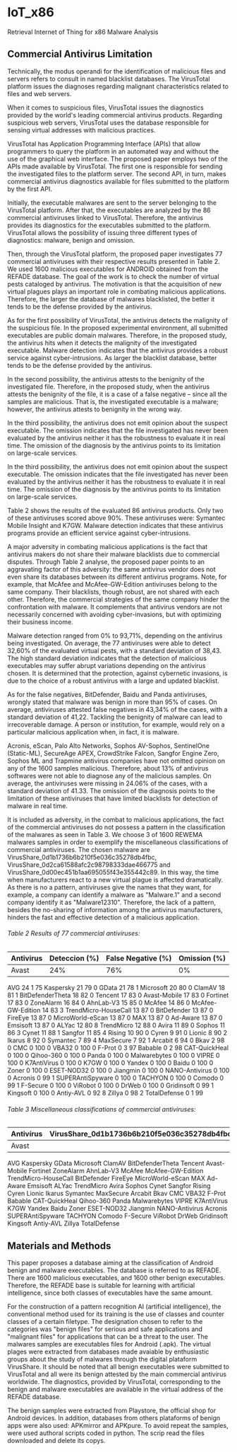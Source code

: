# IoT_x86
  Retrieval Internet of Thing for x86 Malware Analysis 

## Commercial Antivirus Limitation

Technically, the modus operandi for the identification of malicious files and servers refers to consult in named blacklist databases. The VirusTotal platform issues the diagnoses regarding malignant characteristics related to files and web servers.

When it comes to suspicious files, VirusTotal issues the diagnostics provided by the world's leading commercial antivirus products. Regarding suspicious web servers, VirusTotal uses the database responsible for sensing virtual addresses with malicious practices.

VirusTotal has Application Programming Interface (APIs) that allow programmers to query the platform in an automated way and without the use of the graphical web interface. The proposed paper employs two of the APIs made available by VirusTotal. The first one is responsible for sending the investigated files to the platform server. The second API, in turn, makes commercial antivirus diagnostics available for files submitted to the platform by the first API.

Initially, the executable malwares are sent to the server belonging to the VirusTotal platform. After that, the executables are analyzed by the 86 commercial antiviruses linked to VirusTotal. Therefore, the antivirus provides its diagnostics for the executables submitted to the platform. VirusTotal allows the possibility of issuing three different types of diagnostics: malware, benign and omission.

Then, through the VirusTotal platform, the proposed paper investigates 77 commercial antiviruses with their respective results presented in Table 2. We used 1600 malicious executables for ANDROID obtained from the REFADE database. The goal of the work is to check the number of virtual pests cataloged by antivirus. The motivation is that the acquisition of new virtual plagues plays an important role in combating malicious applications. Therefore, the larger the database of malwares blacklisted, the better it tends to be the defense provided by the antivirus.

As for the first possibility of VirusTotal, the antivirus detects the malignity of the suspicious file. In the proposed experimental environment, all submitted executables are public domain malwares. Therefore, in the proposed study, the antivirus hits when it detects the malignity of the investigated executable. Malware detection indicates that the antivirus provides a robust service against cyber-intrusions. As larger the blacklist database, better tends to be the defense provided by the antivirus.

In the second possibility, the antivirus attests to the benignity of the investigated file. Therefore, in the proposed study, when the antivirus attests the benignity of the file, it is a case of a false negative – since all the samples are malicious. That is, the investigated executable is a malware; however, the antivirus attests to benignity in the wrong way.

In the third possibility, the antivirus does not emit opinion about the suspect executable. The omission indicates that the file investigated has never been evaluated by the antivirus neither it has the robustness to evaluate it in real time. The omission of the diagnosis by the antivirus points to its limitation on large-scale services.

In the third possibility, the antivirus does not emit opinion about the suspect executable. The omission indicates that the file investigated has never been evaluated by the antivirus neither it has the robustness to evaluate it in real time. The omission of the diagnosis by the antivirus points to its limitation on large-scale services.

Table 2 shows the results of the evaluated 86 antivirus products. Only two of these antiviruses scored above 90%. These antiviruses were: Symantec Mobile Insight and K7GW. Malware detection indicates that these antivirus programs provide an efficient service against cyber-intrusions.

A major adversity in combating malicious applications is the fact that antivirus makers do not share their malware blacklists due to commercial disputes. Through Table 2 analyse, the proposed paper points to an aggravating factor of this adversity: the same antivirus vendor does not even share its databases between its different antivirus programs. Note, for example, that McAfee and McAfee-GW-Edition antiviruses belong to the same company. Their blacklists, though robust, are not shared with each other. Therefore, the commercial strategies of the same company hinder the confrontation with malware. It complements that antivirus vendors are not necessarily concerned with avoiding cyber-invasions, but with optimizing their business income.

Malware detection ranged from 0% to 93,71%, depending on the antivirus being investigated. On average, the 77 antiviruses were able to detect 32,60% of the evaluated virtual pests, with a standard deviation of 38,43. The high standard deviation indicates that the detection of malicious executables may suffer abrupt variations depending on the antivirus chosen. It is determined that the protection, against cybernetic invasions, is due to the choice of a robust antivirus with a large and updated blacklist.

As for the false negatives, BitDefender, Baidu and Panda antiviruses, wrongly stated that malware was benign in more than 95% of cases. On average, antiviruses attested false negatives in 43,34% of the cases, with a standard deviation of 41,22. Tackling the benignity of malware can lead to irrecoverable damage. A person or institution, for example, would rely on a particular malicious application when, in fact, it is malware.

Acronis, eScan, Palo Alto Networks, Sophos AV-Sophos, SentinelOne (Static-ML), SecureAge APEX, CrowdStrike Falcon, Sangfor Engine Zero, Sophos ML and Trapmine antivirus companies have not omitted opinion on any of the 1600 samples malicious. Therefore, about 13% of antivirus softwares were not able to diagnose any of the malicious samples. On average, the antiviruses were missing in 24.06% of the cases, with a standard deviation of 41.33. The omission of the diagnosis points to the limitation of these antiviruses that have limited blacklists for detection of malware in real time.

It is included as adversity, in the combat to malicious applications, the fact of the commercial antiviruses do not possess a pattern in the classification of the malwares as seen in Table 3. We choose 3 of 1600 REWEMA malwares samples in order to exemplify the miscellaneous classifications of commercial antiviruses. The chosen malware are VirusShare_0d1b1736b6b210f5e036c35278db4fbc, VirusShare_0d2ca61588afc2c98798333dae466775 and VirusShare_0d00ec451b1aa695055f43e355442c89. In this way, the time when manufacturers react to a new virtual plague is affected dramatically. As there is no a pattern, antiviruses give the names that they want, for example, a company can identify a malware as "Malware.1" and a second company identify it as "Malware12310". Therefore, the lack of a pattern, besides the no-sharing of information among the antivirus manufacturers, hinders the fast and effective detection of a malicious application.

###### Table 2 Results of 77 commercial antiviruses:

Antivirus |	Deteccion (%) |	False Negative (%) |	Omission (%)
--------- | ------------- | ------------------ | -------------
Avast	| 24% | 	76% |	0% |
AVG	24	1	75
Kaspersky	21	79	0
GData	21	78	1
Microsoft	20	80	0
ClamAV	18	81	1
BitDefenderTheta	18	82	0
Tencent	17	83	0
Avast-Mobile	17	83	0
Fortinet	17	83	0
ZoneAlarm	16	84	0
AhnLab-V3	15	85	0
McAfee	14	86	0
McAfee-GW-Edition	14	83	3
TrendMicro-HouseCall	13	87	0
BitDefender	13	87	0
FireEye	13	87	0
MicroWorld-eScan	13	87	0
MAX	13	87	0
Ad-Aware	13	87	0
Emsisoft	13	87	0
ALYac	12	80	8
TrendMicro	12	88	0
Avira	11	89	0
Sophos	11	86	3
Cynet	11	88	1
Sangfor	11	85	4
Rising	10	90	0
Cyren	9	91	0
Lionic	8	90	2
Ikarus	8	92	0
Symantec	7	89	4
MaxSecure	7	92	1
Arcabit	6	94	0
Bkav	2	98	0
CMC	0	100	0
VBA32	0	100	0
F-Prot	0	3	97
Babable	0	2	98
CAT-QuickHeal	0	100	0
Qihoo-360	0	100	0
Panda	0	100	0
Malwarebytes	0	100	0
VIPRE	0	100	0
K7AntiVirus	0	100	0
K7GW	0	100	0
Yandex	0	100	0
Baidu	0	100	0
Zoner	0	100	0
ESET-NOD32	0	100	0
Jiangmin	0	100	0
NANO-Antivirus	0	100	0
Acronis	0	99	1
SUPERAntiSpyware	0	100	0
TACHYON	0	100	0
Comodo	0	99	1
F-Secure	0	100	0
ViRobot	0	100	0
DrWeb	0	100	0
Gridinsoft	0	99	1
Kingsoft	0	100	0
Antiy-AVL	0	92	8
Zillya	0	98	2
TotalDefense	0	1	99



###### Table 3 Miscellaneous classifications of commercial antiviruses:

Antivírus |	VirusShare_0d1b1736b6b210f5e036c35278db4fbc |	VirusShare_0d2ca61588afc2c98798333dae466775 |	VirusShare_0d00ec451b1aa695055f43e355442c89
--------- | ------------------------------------------- | ------------------------------------------- | --------------------------------------------
Avast | | | |
AVG
Kaspersky
GData
Microsoft
ClamAV
BitDefenderTheta
Tencent
Avast-Mobile
Fortinet
ZoneAlarm
AhnLab-V3
McAfee
McAfee-GW-Edition
TrendMicro-HouseCall
BitDefender
FireEye
MicroWorld-eScan
MAX
Ad-Aware
Emsisoft
ALYac
TrendMicro
Avira
Sophos
Cynet
Sangfor
Rising
Cyren
Lionic
Ikarus
Symantec
MaxSecure
Arcabit
Bkav
CMC
VBA32
F-Prot
Babable
CAT-QuickHeal
Qihoo-360
Panda
Malwarebytes
VIPRE
K7AntiVirus
K7GW
Yandex
Baidu
Zoner
ESET-NOD32
Jiangmin
NANO-Antivirus
Acronis
SUPERAntiSpyware
TACHYON
Comodo
F-Secure
ViRobot
DrWeb
Gridinsoft
Kingsoft
Antiy-AVL
Zillya
TotalDefense



## Materials and Methods

This paper proposes a database aiming at the classification of Android benign and malware executables. The database is referred to as REFADE. There are 1600 malicious executables, and 1600 other benign executables. Therefore, the REFADE base is suitable for learning with artificial intelligence, since both classes of executables have the same amount.

For the construction of a pattern recognition AI (artificial intelligence), the conventional method used for its training is the use of classes and counter classes of a certain filetype. The designation chosen to refer to the categories was "benign files" for serious and safe applications and "malignant files" for applications that can be a threat to the user. The malwares samples are executables files for Android (.apk). The virtual plages were extracted from databases made avaiable by enthusiastic groups about the study of malwares through the digital plataform VirusShare. It should be noted that all benign executables were submitted to VirusTotal and all were its benign attested by the main commercial antivirus worldwide. The diagnostics, provided by VirusTotal, corresponding to the benign and malware executables are available in the virtual address of the REFADE database.

The benign samples were extracted from Playstore, the official shop for Android devices. In addition, databases from others plataforms of benign apps were also used: APKmirror and APKpure. To avoid repeat the samples, were used authoral scripts coded in python. The scrip read the files downloaded and delete its copys.
